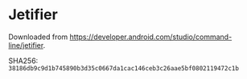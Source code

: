 # Jetifier

Downloaded from https://developer.android.com/studio/command-line/jetifier.

SHA256: `38186db9c9d1b745890b3d35c0667da1cac146ceb3c26aae5bf0802119472c1b`
